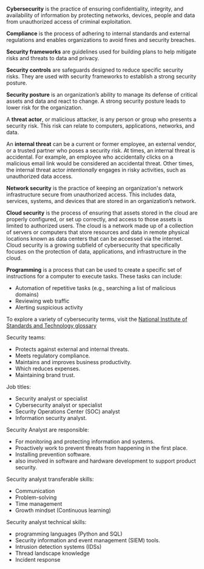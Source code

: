 **Cybersecurity** is the practice of ensuring confidentiality, integrity, and availability of information by protecting networks, devices, people and data from unauthorized access of criminal exploitation.

**Compliance** is the process of adhering to internal standards and external regulations and enables organizations to avoid fines and security breaches.

**Security frameworks** are guidelines used for building plans to help mitigate risks and threats to data and privacy.

**Security controls** are safeguards designed to reduce specific security risks. They are used with security frameworks to establish a strong security posture.

**Security posture** is an organization’s ability to manage its defense of critical assets and data and react to change. A strong security posture leads to lower risk for the organization.

A **threat actor**, or malicious attacker, is any person or group who presents a security risk. This risk can relate to computers, applications, networks, and data.

An **internal threat** can be a current or former employee, an external vendor, or a trusted partner who poses a security risk. At times, an internal threat is accidental. For example, an employee who accidentally clicks on a malicious email link would be considered an accidental threat. Other times, the internal threat actor _intentionally_ engages in risky activities, such as unauthorized data access.

**Network security** is the practice of keeping an organization's network infrastructure secure from unauthorized access. This includes data, services, systems, and devices that are stored in an organization’s network.

**Cloud security** is the process of ensuring that assets stored in the cloud are properly configured, or set up correctly, and access to those assets is limited to authorized users. The cloud is a network made up of a collection of servers or computers that store resources and data in remote physical locations known as data centers that can be accessed via the internet. Cloud security is a growing subfield of cybersecurity that specifically focuses on the protection of data, applications, and infrastructure in the cloud.

**Programming** is a process that can be used to create a specific set of instructions for a computer to execute tasks. These tasks can include:
- Automation of repetitive tasks (e.g., searching a list of malicious domains)
- Reviewing web traffic 
- Alerting suspicious activity

To explore a variety of cybersecurity terms, visit the [National Institute of Standards and Technology glossary](https://csrc.nist.gov/glossary)

Security teams:
- Protects against external and internal threats.
- Meets regulatory compliance.
- Maintains and improves business productivity.
- Which reduces expenses.
- Maintaining brand trust.

Job titles:
- Security analyst or specialist
- Cybersecurity analyst or specialist
- Security Operations Center (SOC) analyst
- Information security analyst.

Security Analyst are responsible:
- For monitoring and protecting information and systems.
- Proactively work to prevent threats from happening in the first place.
- Installing prevention software.
- also involved in software and hardware development to support product security.

Security analyst transferable skills:
- Communication
- Problem-solving
- Time management
- Growth mindset (Continuous learning)

Security analyst technical skills:
- programming languages (Python and SQL)
- Security information and event management (SIEM) tools.
- Intrusion detection systems (IDSs)
- Thread landscape knowledge
- Incident response
